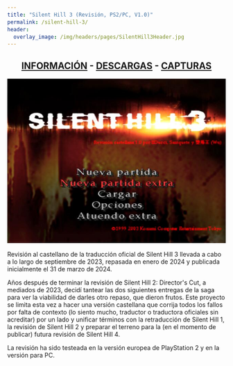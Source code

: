 ```yaml
---
title: "Silent Hill 3 (Revisión, PS2/PC, V1.0)"
permalink: /silent-hill-3/
header:
  overlay_image: /img/headers/pages/SilentHill3Header.jpg
---
```

<h2 style="text-align: center;"><strong><a href="/silent-hill-3/informacion/">INFORMACIÓN</a> - <a href="/silent-hill-3/descargar/">DESCARGAS</a> - <a href="/silent-hill-3/capturas/">CAPTURAS</a></strong></h2>

<center><img src="/img/2024/03/SH3_TITLE_ESPNEW_480.jpg" /></center>

Revisión al castellano de la traducción oficial de Silent Hill 3 llevada a cabo a lo largo de septiembre de 2023, 
repasada en enero de 2024 y publicada inicialmente el 31 de marzo de 2024.

Años después de terminar la revisión de Silent Hill 2: Director's Cut, a mediados de 2023, decidí tantear las dos 
siguientes entregas de la saga para ver la viabilidad de darles otro repaso, que dieron frutos. Este proyecto se 
limita esta vez a hacer una versión castellana que corrija todos los fallos por falta de contexto (lo siento mucho, 
traductor o traductora oficiales sin acreditar) por un lado y unificar términos con la retraducción de Silent Hill 1, 
la revisión de Silent Hill 2 y preparar el terreno para la (en el momento de publicar) futura revisión de Silent Hill 4.

La revisión ha sido testeada en la versión europea de PlayStation 2 y en la versión para PC.
